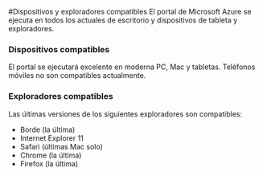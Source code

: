<properties
    pageTitle="Dispositivos y exploradores compatibles"
    description="Describe los exploradores y dispositivos que funcionará el portal de Azure." 
    services=""
    documentationCenter=""
    authors="flanakin"
    writer="flanakin"
    manager="lwelicki"
    editor=""/>

<tags
    ms.service="multiple"
    ms.workload="multiple"
    ms.tgt_pltfrm="ibiza"
    ms.devlang="na"
    ms.topic="article"
    ms.date="07/23/2015"
    ms.author="micflan"/>

#<a name="supported-browsers-and-devices"></a>Dispositivos y exploradores compatibles
El portal de Microsoft Azure se ejecuta en todos los actuales de escritorio y dispositivos de tableta y exploradores.

### <a name="supported-devices"></a>Dispositivos compatibles
El portal se ejecutará excelente en moderna PC, Mac y tabletas. Teléfonos móviles no son compatibles actualmente.

### <a name="supported-browsers"></a>Exploradores compatibles
Las últimas versiones de los siguientes exploradores son compatibles:

- Borde (la última)
- Internet Explorer 11
- Safari (últimas Mac solo)
- Chrome (la última)
- Firefox (la última)
